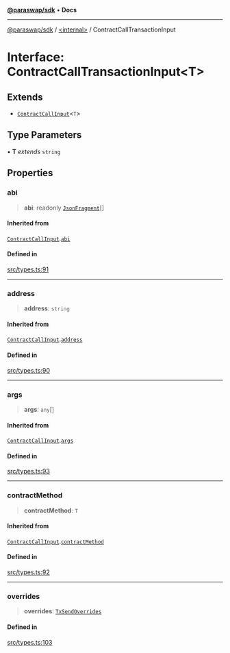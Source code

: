 [**@paraswap/sdk**](../../README.md) • **Docs**

***

[@paraswap/sdk](../../globals.md) / [\<internal\>](../README.md) / ContractCallTransactionInput

# Interface: ContractCallTransactionInput\<T\>

## Extends

- [`ContractCallInput`](ContractCallInput.md)\<`T`\>

## Type Parameters

• **T** *extends* `string`

## Properties

### abi

> **abi**: readonly [`JsonFragment`](JsonFragment.md)[]

#### Inherited from

[`ContractCallInput`](ContractCallInput.md).[`abi`](ContractCallInput.md#abi)

#### Defined in

[src/types.ts:91](https://github.com/paraswap/paraswap-sdk/blob/master/src/types.ts#L91)

***

### address

> **address**: `string`

#### Inherited from

[`ContractCallInput`](ContractCallInput.md).[`address`](ContractCallInput.md#address)

#### Defined in

[src/types.ts:90](https://github.com/paraswap/paraswap-sdk/blob/master/src/types.ts#L90)

***

### args

> **args**: `any`[]

#### Inherited from

[`ContractCallInput`](ContractCallInput.md).[`args`](ContractCallInput.md#args)

#### Defined in

[src/types.ts:93](https://github.com/paraswap/paraswap-sdk/blob/master/src/types.ts#L93)

***

### contractMethod

> **contractMethod**: `T`

#### Inherited from

[`ContractCallInput`](ContractCallInput.md).[`contractMethod`](ContractCallInput.md#contractmethod)

#### Defined in

[src/types.ts:92](https://github.com/paraswap/paraswap-sdk/blob/master/src/types.ts#L92)

***

### overrides

> **overrides**: [`TxSendOverrides`](../../interfaces/TxSendOverrides.md)

#### Defined in

[src/types.ts:103](https://github.com/paraswap/paraswap-sdk/blob/master/src/types.ts#L103)
